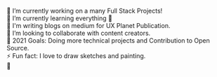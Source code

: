 🔭 I’m currently working on a many Full Stack Projects! <br>
🌱 I’m currently learning everything 🤣 <br>
📕 I'm writing blogs on medium for UX Planet Publication.<br>
👯 I’m looking to collaborate with content creators.<br>
🥅 2021 Goals: Doing more technical projects and Contribution to Open Source.<br>
⚡ Fun fact: I love to draw sketches and painting.<br>
🚀

